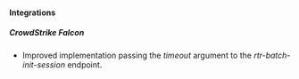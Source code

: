 
#### Integrations

##### CrowdStrike Falcon

- Improved implementation passing the *timeout* argument to the *rtr-batch-init-session* endpoint.
